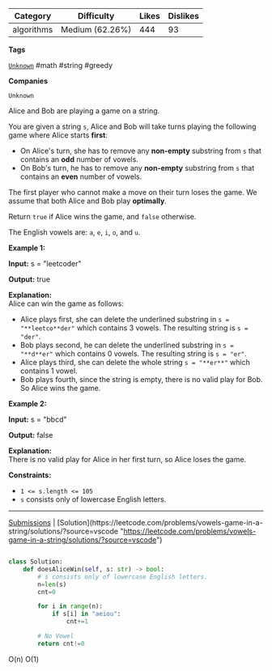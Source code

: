 
|Category|Difficulty|Likes|Dislikes|
|---|---|---|---|
|algorithms|Medium (62.26%)|444|93|

**Tags**

[`Unknown`](https://leetcode.com/tag/Unknown?source=vscode "https://leetcode.com/tag/Unknown?source=vscode") #math #string #greedy 

**Companies**

`Unknown`

Alice and Bob are playing a game on a string.

You are given a string `s`, Alice and Bob will take turns playing the following game where Alice starts **first**:

- On Alice's turn, she has to remove any **non-empty** substring from `s` that contains an **odd** number of vowels.
- On Bob's turn, he has to remove any **non-empty** substring from `s` that contains an **even** number of vowels.

The first player who cannot make a move on their turn loses the game. We assume that both Alice and Bob play **optimally**.

Return `true` if Alice wins the game, and `false` otherwise.

The English vowels are: `a`, `e`, `i`, `o`, and `u`.

**Example 1:**

**Input:** s = "leetcoder"

**Output:** true

**Explanation:**  
Alice can win the game as follows:

- Alice plays first, she can delete the underlined substring in `s = "**leetco**der"` which contains 3 vowels. The resulting string is `s = "der"`.
- Bob plays second, he can delete the underlined substring in `s = "**d**er"` which contains 0 vowels. The resulting string is `s = "er"`.
- Alice plays third, she can delete the whole string `s = "**er**"` which contains 1 vowel.
- Bob plays fourth, since the string is empty, there is no valid play for Bob. So Alice wins the game.

**Example 2:**

**Input:** s = "bbcd"

**Output:** false

**Explanation:**  
There is no valid play for Alice in her first turn, so Alice loses the game.

**Constraints:**

- `1 <= s.length <= 105`
- `s` consists only of lowercase English letters.

---

[Submissions](https://leetcode.com/problems/vowels-game-in-a-string/submissions/?source=vscode "https://leetcode.com/problems/vowels-game-in-a-string/submissions/?source=vscode") | [Solution](https://leetcode.com/problems/vowels-game-in-a-string/solutions/?source=vscode "https://leetcode.com/problems/vowels-game-in-a-string/solutions/?source=vscode")


```python

class Solution:
    def doesAliceWin(self, s: str) -> bool:
        # s consists only of lowercase English letters.
        n=len(s)
        cnt=0

        for i in range(n):
            if s[i] in "aeiou":
                cnt+=1

        # No Vowel
        return cnt!=0

```

O(n)
O(1)